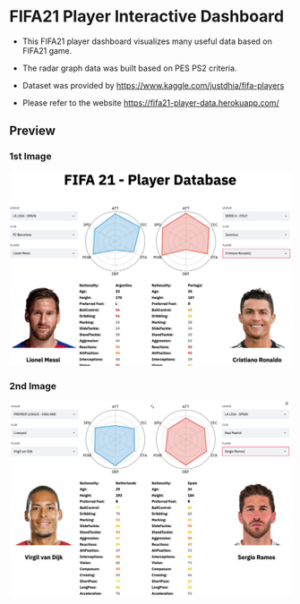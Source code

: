 # FIFA21 Player Interactive Dashboard

- This FIFA21 player dashboard visualizes many useful data based on FIFA21 game.

- The radar graph data was built based on PES PS2 criteria.

- Dataset was provided by https://www.kaggle.com/justdhia/fifa-players

- Please refer to the website https://fifa21-player-data.herokuapp.com/

## Preview

### 1st Image

![Image1](https://raw.githubusercontent.com/chunmusic/Fifa21_Player_Data/master/images/image1.png)


### 2nd Image

![Image2](https://raw.githubusercontent.com/chunmusic/Fifa21_Player_Data/master/images/image2.png)


